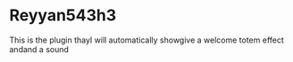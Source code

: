 # Reyyan543h3
This is the plugin thayI will automatically showgive a welcome totem effect andand a sound
